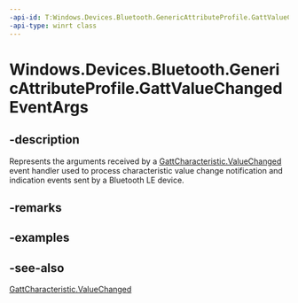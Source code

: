 ```yaml
---
-api-id: T:Windows.Devices.Bluetooth.GenericAttributeProfile.GattValueChangedEventArgs
-api-type: winrt class
---
```


<!-- Class syntax.
public class GattValueChangedEventArgs : Windows.Devices.Bluetooth.GenericAttributeProfile.IGattValueChangedEventArgs
-->

# Windows.Devices.Bluetooth.GenericAttributeProfile.GattValueChangedEventArgs

## -description
Represents the arguments received by a [GattCharacteristic.ValueChanged](gattcharacteristic_valuechanged.md) event handler used to process characteristic value change notification and indication events sent by a Bluetooth LE device.

## -remarks

## -examples

## -see-also
[GattCharacteristic.ValueChanged](gattcharacteristic_valuechanged.md)